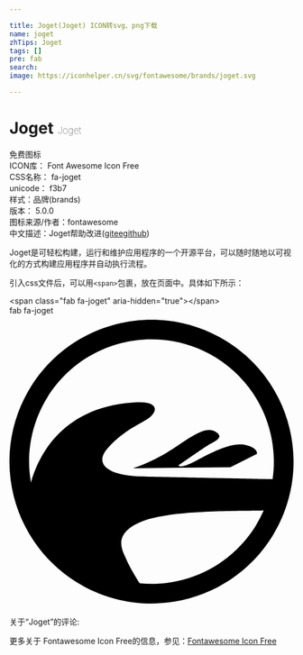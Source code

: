```yaml
---

title: Joget(Joget) ICON转svg、png下载
name: joget
zhTips: Joget
tags: []
pre: fab
search: 
image: https://iconhelper.cn/svg/fontawesome/brands/joget.svg

---
```


# Joget  <small style="font-size: 60%;font-weight: 100">Joget</small>


<div class="detail-page">
<p>
<span><span class="badge-success badge">免费图标</span> </span>
<br/>
<span>
ICON库：
<span class="badge-secondary badge">Font Awesome Icon Free</span> 
</span>
<br/>
<span>
CSS名称：
<span class="badge-secondary badge">fa-joget</span> 
</span>
<br/>
<span>
unicode：
<span class="badge-secondary badge">f3b7</span> 
<copy-btn content='f3b7' btn-title=""></copy-btn>
<copy-btn :content='String.fromCodePoint(parseInt("f3b7", 16))' btn-title="复制U"></copy-btn>
</span><br/><span>样式：<span class="badge-light badge">品牌(brands)</span></span>
<br/>
<span>
版本：
<span class="badge-secondary badge">5.0.0</span> 
</span>
<br/>
<span>图标来源/作者：<span class="badge-light badge">fontawesome</span></span> 
<br/>
<span class="zh-detail">中文描述：<span class="badge-primary badge">Joget</span><span class="help-link"><span>帮助改进</span>(<a href="https://gitee.com/liuwave/icon-helper/edit/master/json/fontawesome/brands/joget.json" target="_blank" rel="noopener noreferrer">gitee</a><a href="https://github.com/liuwave/icon-helper/edit/master/json/fontawesome/brands/joget.json" target="_blank" rel="noopener noreferrer">github</a></span>)</span><br/>
</p>
</div><div class="description description alert alert-light">Joget是可轻松构建，运行和维护应用程序的一个开源平台，可以随时随地以可视化的方式构建应用程序并自动执行流程。</div>
<div class="alert alert-dark">
  <i class="fab fa-joget fa-xs"></i>
  <i class="fab fa-joget fa-sm"></i>
  <i class="fab fa-joget fa-lg"></i>
  <i class="fab fa-joget fa-2x"></i>
  <i class="fab fa-joget fa-3x"></i>
  <i class="fab fa-joget fa-5x"></i>
  <i class="fab fa-joget fa-7x"></i>
</div>
<div>
  <p>引入css文件后，可以用<code>&lt;span&gt;</code>包裹，放在页面中。具体如下所示：    
  </p>
  <div class="alert alert-primary" style="font-size: 14px">
    &lt;span class="fab fa-joget" aria-hidden="true"&gt;&lt;/span&gt;
    <copy-btn content='<span class="fab fa-joget" aria-hidden="true"></span>'></copy-btn>
  </div>
  <div class="alert alert-secondary">
    <i class="fab fa-joget"
    style="font-size: 24px"
    aria-hidden="true"></i> fab fa-joget
    <copy-btn content="fab fa-joget" btn-title="复制图标名称"></copy-btn>
  </div>
</div>
<div id="svg" class="svg-wrap">
<svg xmlns="http://www.w3.org/2000/svg" viewBox="0 0 496 512"><path d="M378.1 45C337.6 19.9 292.6 8 248.2 8 165 8 83.8 49.9 36.9 125.9c-71.9 116.6-35.6 269.3 81 341.2s269.3 35.6 341.2-80.9c71.9-116.6 35.6-269.4-81-341.2zm51.8 323.2c-40.4 65.5-110.4 101.5-182 101.5-6.8 0-13.6-.4-20.4-1-9-13.6-19.9-33.3-23.7-42.4-5.7-13.7-27.2-45.6 31.2-67.1 51.7-19.1 176.7-16.5 208.8-17.6-4 9-8.6 17.9-13.9 26.6zm-200.8-86.3c-55.5-1.4-81.7-20.8-58.5-48.2s51.1-40.7 68.9-51.2c17.9-10.5 27.3-33.7-23.6-29.7C87.3 161.5 48.6 252.1 37.6 293c-8.8-49.7-.1-102.7 28.5-149.1C128 43.4 259.6 12.2 360.1 74.1c74.8 46.1 111.2 130.9 99.3 212.7-24.9-.5-179.3-3.6-230.3-4.9zm183.8-54.8c-22.7-6-57 11.3-86.7 27.2-29.7 15.8-31.1 8.2-31.1 8.2s40.2-28.1 50.7-34.5 31.9-14 13.4-24.6c-3.2-1.8-6.7-2.7-10.4-2.7-17.8 0-41.5 18.7-67.5 35.6-31.5 20.5-65.3 31.3-65.3 31.3l169.5-1.6 46.5-23.4s3.6-9.5-19.1-15.5z"/></svg>
</div>
<detail full-name='fa-joget'></detail>
<div>
<p>关于“Joget”的评论:</p>
</div>
<Vssue title="关于“Joget”的评论" ></Vssue>    
<div><p>更多关于  Fontawesome Icon Free的信息，参见：<a target="_blank" href="https://iconhelper.cn/fontawesome.html">Fontawesome Icon Free</a>
</p></div>
